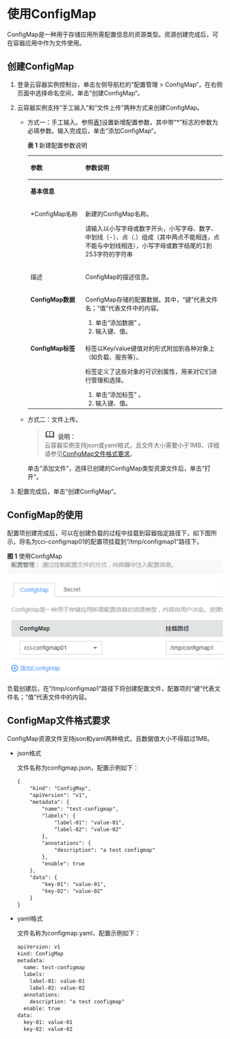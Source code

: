 # 使用ConfigMap<a name="cci_01_0034"></a>

ConfigMap是一种用于存储应用所需配置信息的资源类型。资源创建完成后，可在容器应用中作为文件使用。

## 创建ConfigMap<a name="section18512531861"></a>

1.  登录云容器实例控制台，单击左侧导航栏的“配置管理  \>  ConfigMap“，在右侧页面中选择命名空间，单击“创建ConfigMap“。
2.  云容器实例支持“手工输入”和“文件上传”两种方式来创建ConfigMap。
    -   方式一：手工输入。参照[表1](#table16321825732)设置新增配置参数，其中带“\*”标志的参数为必填参数。输入完成后，单击“添加ConfigMap“。

        **表 1**  新建配置参数说明

        <a name="table16321825732"></a>
        <table><thead align="left"><tr id="row173212251235"><th class="cellrowborder" valign="top" width="28.000000000000004%" id="mcps1.2.3.1.1"><p id="p43211725338"><a name="p43211725338"></a><a name="p43211725338"></a>参数</p>
        </th>
        <th class="cellrowborder" valign="top" width="72%" id="mcps1.2.3.1.2"><p id="p0322102516320"><a name="p0322102516320"></a><a name="p0322102516320"></a>参数说明</p>
        </th>
        </tr>
        </thead>
        <tbody><tr id="row424229832"><td class="cellrowborder" colspan="2" valign="top" headers="mcps1.2.3.1.1 mcps1.2.3.1.2 "><p id="p1598191212311"><a name="p1598191212311"></a><a name="p1598191212311"></a><strong id="b137387216312"><a name="b137387216312"></a><a name="b137387216312"></a>基本信息</strong></p>
        </td>
        </tr>
        <tr id="row163229255313"><td class="cellrowborder" valign="top" width="28.000000000000004%" headers="mcps1.2.3.1.1 "><p id="p1232219251339"><a name="p1232219251339"></a><a name="p1232219251339"></a>*ConfigMap名称</p>
        </td>
        <td class="cellrowborder" valign="top" width="72%" headers="mcps1.2.3.1.2 "><p id="p173227259312"><a name="p173227259312"></a><a name="p173227259312"></a>新建的ConfigMap名称。</p>
        <p id="p94110474136"><a name="p94110474136"></a><a name="p94110474136"></a>请输入以小写字母或数字开头，小写字母、数字、中划线（-）、点（.）组成（其中两点不能相连，点不能与中划线相连），小写字母或数字结尾的1到253字符的字符串</p>
        </td>
        </tr>
        <tr id="row1535723154615"><td class="cellrowborder" valign="top" width="28.000000000000004%" headers="mcps1.2.3.1.1 "><p id="p83591731124620"><a name="p83591731124620"></a><a name="p83591731124620"></a>描述</p>
        </td>
        <td class="cellrowborder" valign="top" width="72%" headers="mcps1.2.3.1.2 "><p id="p1736012314462"><a name="p1736012314462"></a><a name="p1736012314462"></a>ConfigMap的描述信息。</p>
        </td>
        </tr>
        <tr id="row133224252315"><td class="cellrowborder" valign="top" width="28.000000000000004%" headers="mcps1.2.3.1.1 "><p id="p23228259314"><a name="p23228259314"></a><a name="p23228259314"></a><strong id="b16491619731"><a name="b16491619731"></a><a name="b16491619731"></a>ConfigMap数据</strong></p>
        </td>
        <td class="cellrowborder" valign="top" width="72%" headers="mcps1.2.3.1.2 "><p id="p133223251335"><a name="p133223251335"></a><a name="p133223251335"></a>ConfigMap存储的配置数据。其中，“键”代表文件名；“值”代表文件中的内容。</p>
        <a name="ol10322425232"></a><a name="ol10322425232"></a><ol id="ol10322425232"><li>单击“添加数据” 。</li><li>输入键、值。</li></ol>
        </td>
        </tr>
        <tr id="row123142814330"><td class="cellrowborder" valign="top" width="28.000000000000004%" headers="mcps1.2.3.1.1 "><p id="p17322225134"><a name="p17322225134"></a><a name="p17322225134"></a><strong id="b1173817253317"><a name="b1173817253317"></a><a name="b1173817253317"></a>ConfigMap标签</strong></p>
        </td>
        <td class="cellrowborder" valign="top" width="72%" headers="mcps1.2.3.1.2 "><p id="p1932211253312"><a name="p1932211253312"></a><a name="p1932211253312"></a>标签以Key/value键值对的形式附加到各种对象上（如负载、服务等）。</p>
        <p id="p1932220252316"><a name="p1932220252316"></a><a name="p1932220252316"></a>标签定义了这些对象的可识别属性，用来对它们进行管理和选择。</p>
        <a name="ol11394016509"></a><a name="ol11394016509"></a><ol id="ol11394016509"><li>单击“添加标签” 。</li><li>输入键、值。</li></ol>
        </td>
        </tr>
        </tbody>
        </table>

    -   方式二：文件上传。

        >![](public_sys-resources/icon-note.gif) **说明：**   
        >云容器实例支持json或yaml格式，且文件大小需要小于1MB，详细请参见[ConfigMap文件格式要求](#section18975165217385)。  

        单击“添加文件“，选择已创建的ConfigMap类型资源文件后，单击“打开”。


3.  配置完成后，单击“创建ConfigMap“。

## ConfigMap的使用<a name="section152761334151217"></a>

配置项创建完成后，可以在创建负载的过程中挂载到容器指定路径下，如下图所示，将名为cci-configmap01的配置项挂载到“/tmp/configmap1“路径下。

**图 1**  使用ConfigMap<a name="fig4539158113314"></a>  
![](figures/使用ConfigMap.png "使用ConfigMap")

负载创建后，在“/tmp/configmap1“路径下将创建配置文件，配置项的“键”代表文件名；“值”代表文件中的内容。

## ConfigMap文件格式要求<a name="section18975165217385"></a>

ConfigMap资源文件支持json和yaml两种格式，且数据值大小不得超过1MB。

-   json格式

    文件名称为configmap.json，配置示例如下：

    ```
    {
        "kind": "ConfigMap",
        "apiVersion": "v1",
        "metadata": {
            "name": "test-configmap",
            "labels": {
                "label-01": "value-01",
                "label-02": "value-02"
            },
            "annotations": {
                "description": "a test configmap"
            },
            "enable": true
        },
        "data": {
            "key-01": "value-01",
            "key-02": "value-02"
        }
    }
    ```

-   yaml格式

    文件名称为configmap.yaml，配置示例如下：

    ```
    apiVersion: v1
    kind: ConfigMap
    metadata:
      name: test-configmap
      labels:
        label-01: value-01
        label-02: value-02
      annotations:
        description: "a test configmap"
      enable: true
    data:  
      key-01: value-01
      key-02: value-02
    ```


